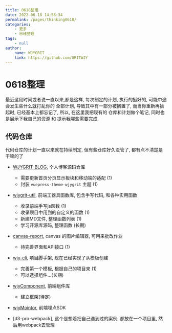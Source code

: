 ```yaml
---
title: 0618整理  
date: 2022-06-18 14:58:34  
permalink: /pages/thinking0618/  
categories:
    - 更多
    - 思绪整理
tags:
    - null
author:  
    name: WJYGRIT   
    link: https://github.com/GRITWJY  
---
```


# 0618整理
最近这段时间或者说一直以来,都是这样, 每次制定的计划, 执行的挺好的, 可能中途会发生些什么就打乱你的
全部计划, 导致其中有一部分被搁置了, 而当你重新再拾起时, 已经基本上都忘记了, 所以, 在这里我把现有的
仓库和计划做个笔记, 同时也是展示下我自己的资源 和 提示我哪些需要完成.


## 代码仓库
代码仓库的计划一直以来就在持续制定, 但有些仓库好久没管了, 都有点不清楚是干嘛的了

- [WJYGRIT-BLOG](https://github.com/GRITWJY/WJYGRIT-BLOG), 个人博客源码仓库
    - 需要更新首页分页显示板块和移动端的适配 (1)
    - 封装 `vuepress-theme-wjygrit` 主题 (1)

- [wjygrit-util](https://github.com/GRITWJY/wjygrit-util), 前端工器具函数库, 包含手写代码, 和各种实用函数
    - 收录前端手写js函数 (1)
    - 收录项目中用到的自定义的函数 (1)
    - 新建MD文件, 整理函数列表 (1)
    - 学习开源库源码, 整理函数 (长期)
    
- [canvas-report](https://github.com/GRITWJY/canvas-report), canvas 的图片编辑器, 可用来批改作业
    - 待完善界面和API接口 (1)
    
- [wjy-cli](https://github.com/GRITWJY/wjy-cli), 项目脚手架, 现在已经实现了从模板创建
    - 完善第一个模板, 根据自己的项目来 (1)
    - 可以选择组件...(长期)
    
- [wjyComponent](https://github.com/GRITWJY/wjyComponnet), 前端组件库
    - 建立框架(待定)

- [wjyMointor](https://github.com/GRITWJY/wjyMonitor), 前端埋点SDK

- [d3-pro-webpack], 这个是想着把自己遇到过的案例, 都放在一个项目里, 然后用webpack去管理

